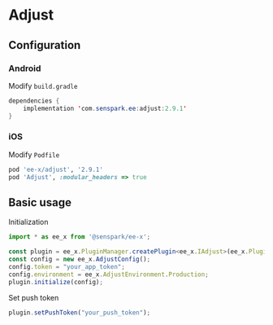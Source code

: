# Adjust
## Configuration
### Android
Modify `build.gradle`
```java
dependencies {
    implementation 'com.senspark.ee:adjust:2.9.1'
}
```

### iOS
Modify `Podfile`
```ruby
pod 'ee-x/adjust', '2.9.1'
pod 'Adjust', :modular_headers => true
```

## Basic usage
Initialization
```ts
import * as ee_x from '@senspark/ee-x';

const plugin = ee_x.PluginManager.createPlugin<ee_x.IAdjust>(ee_x.Plugin.Adjust);
const config = new ee_x.AdjustConfig();
config.token = "your_app_token";
config.environment = ee_x.AdjustEnvironment.Production;
plugin.initialize(config);
```

Set push token
```ts
plugin.setPushToken("your_push_token");
```